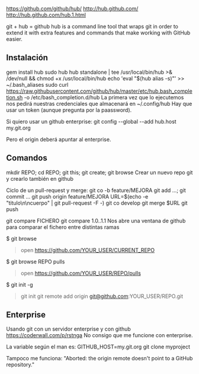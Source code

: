 <https://github.com/github/hub/>
<http://hub.github.com/>
<http://hub.github.com/hub.1.html>

git + hub = github
hub is a command line tool that wraps git in order to extend it with extra features and commands that make working with GitHub easier.

## Instalación ##

gem install hub
sudo hub hub standalone | tee /usr/local/bin/hub >& /dev/null && chmod +x /usr/local/bin/hub
echo 'eval "$(hub alias -s)"' >> ~/.bash_aliases
sudo curl <https://raw.githubusercontent.com/github/hub/master/etc/hub.bash_completion.sh>  -o /etc/bash_completion.d/hub
La primera vez que lo ejecutemos nos pedirá nuestras credenciales que almacenará en ~/.config/hub
Hay que usar un token (aunque pregunta por la paassword).

Si quiero usar un github enterprise:
git config --global --add hub.host my.git.org

Pero el origin deberá apuntar al enterprise.

## Comandos ##

mkdir REPO; cd REPO; git this; git create; git browse
  Crear un nuevo repo git y crearlo también en github

Ciclo de un pull-request y merge:
git co -b feature/MEJORA
git add ...; git commit ...
git push origin feature/MEJORA
URL=$(echo -e "titulo\n\ncuerpo" | git pull-request -F -)
git co develop
git merge $URL
git push

git compare FICHERO
git compare 1.0..1.1
  Nos abre una ventana de github para comparar el fichero entre distintas ramas

$ git browse
> open <https://github.com/YOUR_USER/CURRENT_REPO>

$ git browse REPO pulls
> open <https://github.com/YOUR_USER/REPO/pulls>

$ git init -g
> git init
> git remote add origin <git@github.com>:YOUR_USER/REPO.git

## Enterprise ##

Usando git con un servidor enterprise y con github
<https://coderwall.com/p/rstnga>
No consigo que me funcione con enterprise.

La variable según el man es:
GITHUB_HOST=my.git.org git clone myproject

Tampoco me funciona: "Aborted: the origin remote doesn't point to a GitHub repository."
